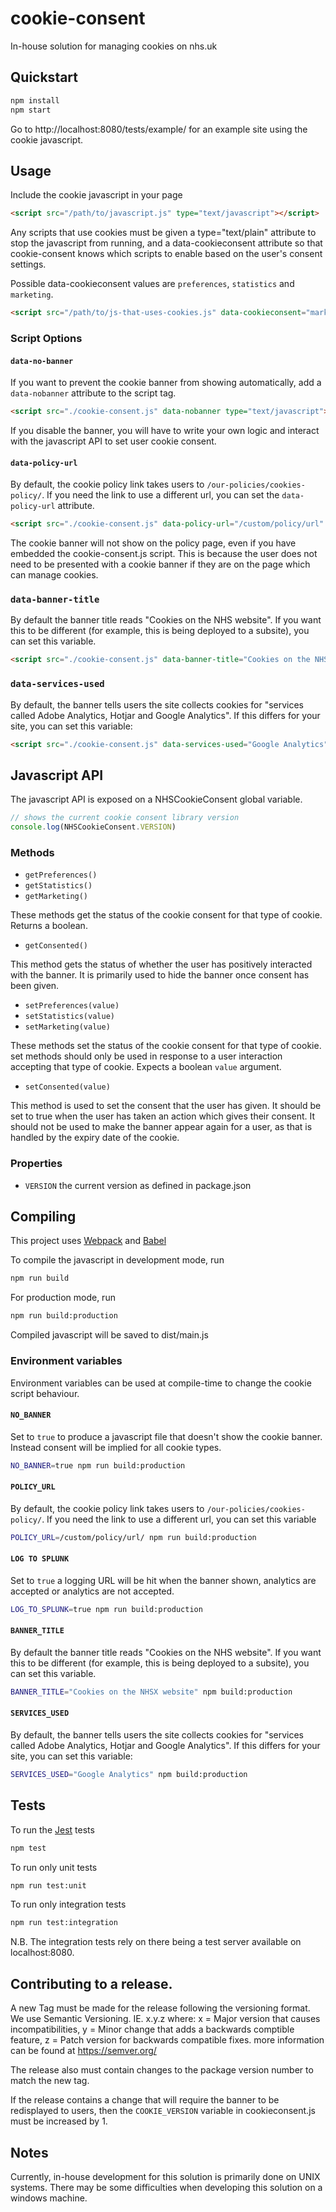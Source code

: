 # cookie-consent
In-house solution for managing cookies on nhs.uk

## Quickstart

```sh
npm install
npm start
```

Go to http://localhost:8080/tests/example/ for an example site using the cookie javascript.

## Usage

Include the cookie javascript in your page
```html
<script src="/path/to/javascript.js" type="text/javascript"></script>
```

Any scripts that use cookies must be given a type="text/plain" attribute to stop the
javascript from running, and a data-cookieconsent attribute so that cookie-consent knows
which scripts to enable based on the user's consent settings.

Possible data-cookieconsent values are `preferences`, `statistics` and `marketing`.

```html
<script src="/path/to/js-that-uses-cookies.js" data-cookieconsent="marketing" type="text/plain"></script>
```

### Script Options

#### `data-no-banner`

If you want to prevent the cookie banner from showing automatically, add a
`data-nobanner` attribute to the script tag.

```html
<script src="./cookie-consent.js" data-nobanner type="text/javascript"></script>
```

If you disable the banner, you will have to write your own logic and interact with
the javascript API to set user cookie consent.

#### `data-policy-url`

By default, the cookie policy link takes users to `/our-policies/cookies-policy/`.
If you need the link to use a different url, you can set the `data-policy-url` attribute.

```html
<script src="./cookie-consent.js" data-policy-url="/custom/policy/url" type="text/javascript"></script>
```

The cookie banner will not show on the policy page, even if you have embedded the cookie-consent.js script.
This is because the user does not need to be presented with a cookie banner if they are on the page
which can manage cookies.

### `data-banner-title`

By default the banner title reads "Cookies on the NHS website". If you want this to be different (for example, this is being deployed to a subsite), you can set this variable.

```html
<script src="./cookie-consent.js" data-banner-title="Cookies on the NHSX Website" type="text/javascript"></script>
```

### `data-services-used`

By default, the banner tells users the site collects cookies for "services called Adobe Analytics, Hotjar and Google Analytics". If this differs for your site, you can set this variable:

```html
<script src="./cookie-consent.js" data-services-used="Google Analytics" type="text/javascript"></script>
```

## Javascript API

The javascript API is exposed on a NHSCookieConsent global variable.

```js
// shows the current cookie consent library version
console.log(NHSCookieConsent.VERSION)
```

### Methods

- `getPreferences()`
- `getStatistics()`
- `getMarketing()`

These methods get the status of the cookie consent for that type of cookie.
Returns a boolean.

- `getConsented()`

This method gets the status of whether the user has positively interacted with the banner.
It is primarily used to hide the banner once consent has been given.

- `setPreferences(value)`
- `setStatistics(value)`
- `setMarketing(value)`

These methods set the status of the cookie consent for that type of cookie.
set methods should only be used in response to a user interaction accepting that type of cookie.
Expects a boolean `value` argument.

- `setConsented(value)`

This method is used to set the consent that the user has given.
It should be set to true when the user has taken an action which gives their consent.
It should not be used to make the banner appear again for a user, as that is handled by the
expiry date of the cookie.

### Properties

- `VERSION` the current version as defined in package.json

## Compiling

This project uses [Webpack](https://webpack.js.org/) and [Babel](https://babeljs.io/)

To compile the javascript in development mode, run
```sh
npm run build
```

For production mode, run
```sh
npm run build:production
```

Compiled javascript will be saved to dist/main.js

### Environment variables

Environment variables can be used at compile-time to change the cookie script behaviour.

#### `NO_BANNER`

Set to `true` to produce a javascript file that doesn't show the cookie banner.
Instead consent will be implied for all cookie types.

```sh
NO_BANNER=true npm run build:production
```

#### `POLICY_URL`

By default, the cookie policy link takes users to `/our-policies/cookies-policy/`.
If you need the link to use a different url, you can set this variable

```sh
POLICY_URL=/custom/policy/url/ npm run build:production
```

#### `LOG TO SPLUNK`

Set to `true` a logging URL will be hit when the banner shown, analytics are accepted or analytics are not accepted.
```sh
LOG_TO_SPLUNK=true npm run build:production
```

#### `BANNER_TITLE`

By default the banner title reads "Cookies on the NHS website". If you want this to be different (for example, this is being deployed to a subsite), you can set this variable.

```sh
BANNER_TITLE="Cookies on the NHSX website" npm build:production
```

#### `SERVICES_USED`

By default, the banner tells users the site collects cookies for "services called Adobe Analytics, Hotjar and Google Analytics". If this differs for your site, you can set this variable:

```sh
SERVICES_USED="Google Analytics" npm build:production
```

## Tests

To run the [Jest](https://jestjs.io/en/) tests

```sh
npm test
```

To run only unit tests
```sh
npm run test:unit
```

To run only integration tests
```sh
npm run test:integration
```

N.B. The integration tests rely on there being a test server available on localhost:8080.

## Contributing to a release.

A new Tag must be made for the release following the versioning format.
We use Semantic Versioning.
IE. x.y.z where:
x = Major version that causes incompatibilities,
y = Minor change that adds a backwards comptible feature,
z = Patch version for backwards compatible fixes.
more information can be found at https://semver.org/

The release also must contain changes to the package version number to match the new tag.

If the release contains a change that will require the banner to be redisplayed to users, then the `COOKIE_VERSION` variable in cookieconsent.js must be increased by 1.

## Notes
Currently, in-house development for this solution is primarily done on UNIX systems.
There may be some difficulties when developing this solution on a windows machine.
